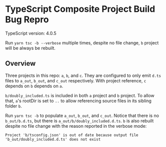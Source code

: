 # TypeScript Composite Project Build Bug Repro

TypeScript version: 4.0.5

Run `yarn tsc -b --verbose` multiple times, despite no file change, `b` project will be always be rebuilt.

## Overview

Three projects in this repo: `a`, `b`, and `c`. They are configured to only emit `d.ts` files to
`a_out`, `b_out`, and `c_out` respectively. With project reference, `c` depends on `b` depends on `a`.

`b/doubly_included.ts` is included in both `a` project and `b` project. To allow that, `a`'s rootDir
is set to `..` to allow referencing source files in its sibling folder `b`.

Run `yarn tsc -b` to populate `a_out`, `b_out`, and `c_out`. Notice that there is no `b_out/b.d.ts`,
but there is `a_out/b/doubly_included.d.ts`. `b` is also rebuilt despite no file change with the
reason reported in the verbose mode:

```
Project 'b/tsconfig.json' is out of date because output file 'b_out/doubly_included.d.ts' does not exist
```
